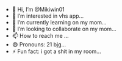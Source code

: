 - 👋 Hi, I’m @Mikiwin01
- 👀 I’m interested in vhs app...
- 🌱 I’m currently learning on my mom...
- 💞️ I’m looking to collaborate on my mom...
- 📫 How to reach me ...
- 😄 Pronouns: 21 bjg...
- ⚡ Fun fact: i got a shit in my room...

<!WHAT!---
Mikiwin01/Mikiwin01 is a ✨ special ✨ repository because its `README.md` (this file) appears on your GitHub profile.
You can click the Preview link to take a look at your changes.
like vhs fx--->
